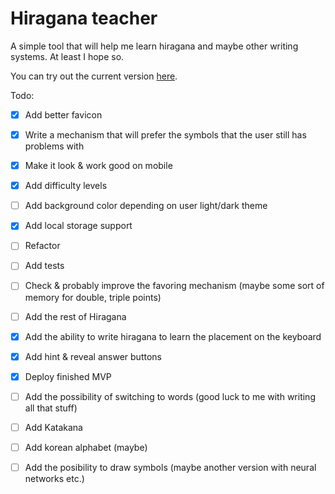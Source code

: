 # Hiragana teacher

A simple tool that will help me learn hiragana and maybe other writing systems. At least I hope so. 

You can try out the current version [here](https://hiragana-teacher.vercel.app/).

Todo:
- [x] Add better favicon
- [x] Write a mechanism that will prefer the symbols that the user still has problems with
- [x] Make it look & work good on mobile
- [x] Add difficulty levels
- [ ] Add background color depending on user light/dark theme 
- [x] Add local storage support
- [ ] Refactor
- [ ] Add tests
- [ ] Check & probably improve the favoring mechanism (maybe some sort of memory for double, triple points)
- [ ] Add the rest of Hiragana 
- [x] Add the ability to write hiragana to learn the placement on the keyboard 
- [x] Add hint & reveal answer buttons
- [x] Deploy finished MVP
- [ ] Add the possibility of switching to words (good luck to me with writing all that stuff) 
- [ ] Add Katakana 
- [ ] Add korean alphabet (maybe)
- [ ] Add the posibility to draw symbols (maybe another version with neural networks etc.)

